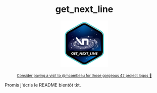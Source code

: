<h1 align="center">get_next_line</h1>

<p align="center">
  <img src="https://github.com/mcombeau/mcombeau/blob/main/42_badges/get_next_linee.png" />
</p>

<div style="text-align: center;">
  <small>
    <a href="https://github.com/mcombeau">Consider paying a visit to @mcombeau for those gorgeous 42 project logos 🤌</a>
  </small>
</div>

Promis j'écris le README bientôt tkt.
